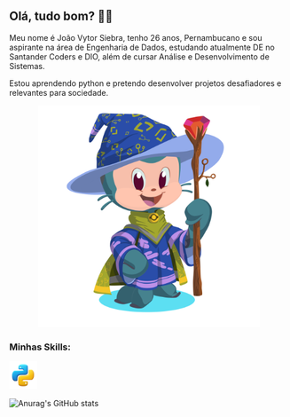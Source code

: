 ## Olá, tudo bom? :mage_man:
Meu nome é João Vytor Siebra, tenho 26 anos, Pernambucano e sou aspirante na área de Engenharia de Dados, estudando atualmente DE no Santander Coders e DIO, além de cursar Análise e Desenvolvimento de Sistemas. 

Estou aprendendo python e pretendo desenvolver projetos desafiadores e relevantes para sociedade.

<p align="center">
  <img src="octocat-1727135856162.png" alt="Octocat" width="400"/>
</p>

### Minhas Skills:
<img src="3d-fluency-python.png" alt="Badge_python" width="50"/>

![Anurag's GitHub stats](https://github-readme-stats.vercel.app/api?username=vytorsiebra&theme=algolia)
<!--
**vytorsiebra/vytorsiebra** is a ✨ _special_ ✨ repository because its `README.md` (this file) appears on your GitHub profile.

Here are some ideas to get you started:

- 🔭 I’m currently working on ...
- 🌱 I’m currently learning ...
- 👯 I’m looking to collaborate on ...
- 🤔 I’m looking for help with ...
- 💬 Ask me about ...
- 📫 How to reach me: ...
- 😄 Pronouns: ...
- ⚡ Fun fact: ...
-->
